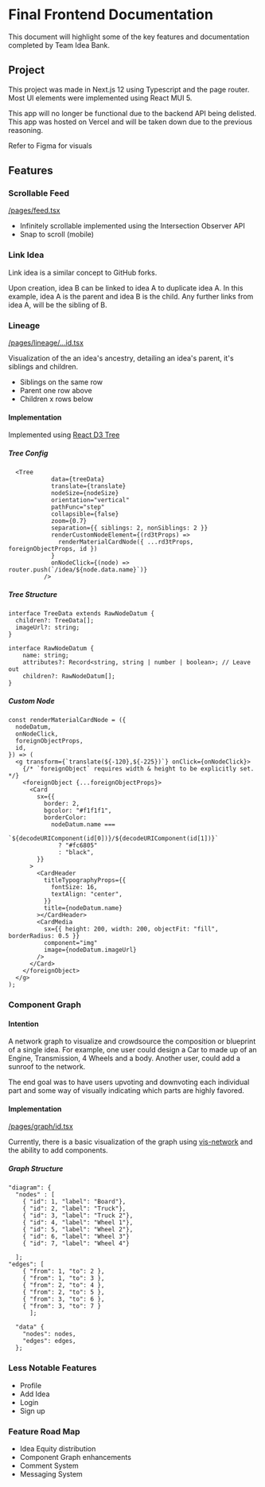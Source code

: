 # Final Frontend Documentation
This document will highlight some of the key features and documentation completed by Team Idea Bank.

## Project 
This project was made in Next.js 12 using Typescript and the page router.
Most UI elements were implemented using React MUI 5.

This app will no longer be functional due to the backend API being delisted. This app was hosted on Vercel and will be taken down due to the 
previous reasoning.

Refer to Figma for visuals

## Features
### Scrollable Feed
[/pages/feed.tsx](https://github.com/idea-bank/frontend-web-app/blob/main/src/pages/feed.tsx)
- Infinitely scrollable implemented using the Intersection Observer API
- Snap to scroll (mobile)


### Link Idea
Link idea is a similar concept to GitHub forks. 

Upon creation, idea B can be linked to idea A to duplicate idea A. In this example, idea A is the 
parent and idea B is the child. Any further links from idea A, will be the sibling of B.


### Lineage
[/pages/lineage/...id.tsx](https://github.com/idea-bank/frontend-web-app/blob/main/src/pages/lineage/%5B...id%5D.tsx)

Visualization of the an idea's ancestry, detailing an idea's parent, it's siblings and children.
- Siblings on the same row 
- Parent one row above
- Children x rows below

#### Implementation
Implemented using [React D3 Tree](https://www.npmjs.com/package/react-d3-tree) 


##### Tree Config
```
  <Tree
            data={treeData}
            translate={translate}
            nodeSize={nodeSize}
            orientation="vertical"
            pathFunc="step"
            collapsible={false}
            zoom={0.7}
            separation={{ siblings: 2, nonSiblings: 2 }}
            renderCustomNodeElement={(rd3tProps) =>
              renderMaterialCardNode({ ...rd3tProps, foreignObjectProps, id })
            }
            onNodeClick={(node) => router.push(`/idea/${node.data.name}`)}
          />
```
##### Tree Structure
```
interface TreeData extends RawNodeDatum {
  children?: TreeData[];
  imageUrl?: string;
}

interface RawNodeDatum {
    name: string;
    attributes?: Record<string, string | number | boolean>; // Leave out
    children?: RawNodeDatum[];
}
```

##### Custom Node
```
const renderMaterialCardNode = ({
  nodeDatum,
  onNodeClick,
  foreignObjectProps,
  id,
}) => (
  <g transform={`translate(${-120},${-225})`} onClick={onNodeClick}>
    {/* `foreignObject` requires width & height to be explicitly set. */}
    <foreignObject {...foreignObjectProps}>
      <Card
        sx={{
          border: 2,
          bgcolor: "#f1f1f1",
          borderColor:
            nodeDatum.name ===
            `${decodeURIComponent(id[0])}/${decodeURIComponent(id[1])}`
              ? "#fc6805"
              : "black",
        }}
      >
        <CardHeader
          titleTypographyProps={{
            fontSize: 16,
            textAlign: "center",
          }}
          title={nodeDatum.name}
        ></CardHeader>
        <CardMedia
          sx={{ height: 200, width: 200, objectFit: "fill", borderRadius: 0.5 }}
          component="img"
          image={nodeDatum.imageUrl}
        />
      </Card>
    </foreignObject>
  </g>
);
```

### Component Graph
#### Intention
A network graph to visualize and crowdsource the composition or blueprint of a single idea.
For example, one user could design a Car to made up of an Engine, Transmission, 4 Wheels and a body.
Another user, could add a sunroof to the network.

The end goal was to have users upvoting and downvoting each individual part and some way of visually indicating which parts are 
highly favored.

#### Implementation
[/pages/graph/id.tsx](https://github.com/idea-bank/frontend-web-app/blob/main/src/pages/graph/%5B...id%5D.tsx)

Currently, there is a basic visualization of the graph using [vis-network](https://visjs.github.io/vis-network/docs/network/) and the ability to add components.

##### Graph Structure 
```
"diagram": { 
  "nodes" : [
    { "id": 1, "label": "Board"},
    { "id": 2, "label": "Truck"},
    { "id": 3, "label": "Truck 2"},
    { "id": 4, "label": "Wheel 1"},
    { "id": 5, "label": "Wheel 2"},
    { "id": 6, "label": "Wheel 3"}
    { "id": 7, "label": "Wheel 4"}

  ];
"edges": [
    { "from": 1, "to": 2 },
    { "from": 1, "to": 3 },
    { "from": 2, "to": 4 },
    { "from": 2, "to": 5 },
    { "from": 3, "to": 6 },
    { "from": 3, "to": 7 }
      ];

  "data" {
    "nodes": nodes,
    "edges": edges,
  };
```



### Less Notable Features
- Profile
- Add Idea
- Login
- Sign up

### Feature Road Map
- Idea Equity distribution
- Component Graph enhancements
- Comment System
- Messaging System
